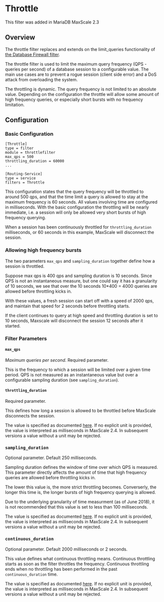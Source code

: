 # Throttle

This filter was added in MariaDB MaxScale 2.3

## Overview

The throttle filter replaces and extends on the limit_queries functionality of 
[the Database Firewall filter](./Database-Firewall-Filter.md).

The throttle filter is used to limit the maximum query frequency (QPS - queries 
per second) of a database session to a configurable value. The main use cases 
are to prevent a rogue session (client side error) and a DoS attack from 
overloading the system.

The throttling is dynamic. The query frequency is not limited to an absolute 
value. Depending on the configuration the throttle will allow some amount of 
high frequency queries, or especially short bursts with no frequency limitation.

## Configuration

### Basic Configuration
```
[Throttle]
type = filter
module = throttlefilter
max_qps = 500
throttling_duration = 60000
...

[Routing-Service]
type = service
filters = Throttle
```

This configuration states that the query frequency will be throttled to around 
500 qps, and that the time limit a query is allowed to stay at the maximum 
frequency is 60 seconds. All values involving time are configured in 
milliseconds. With the basic configuration the throttling will be nearly 
immediate, i.e. a session will only be allowed very short bursts of high 
frequency querying.

When a session has been continuously throttled for `throttling_duration` 
milliseconds, or 60 seconds in this example, MaxScale will disconnect the 
session.

### Allowing high frequency bursts

The two parameters `max_qps` and `sampling_duration` together define how a 
session is throttled.

Suppose max qps is 400 qps and sampling duration is 10 seconds. Since QPS is not 
an instantaneous measure, but one could say it has a granularity of 10 seconds, 
we see that over the 10 seconds 10*400 = 4000 queries are allowed before 
throttling kicks in.

With these values, a fresh session can start off with a speed of 2000 qps, and 
maintain that speed for 2 seconds before throttling starts.

If the client continues to query at high speed and throttling duration is set to 
10 seconds, Maxscale will disconnect the session 12 seconds after it started.

### Filter Parameters

#### `max_qps`

_Maximum queries per second_. Required parameter.

This is the frequency to which a session will be limited over a given time 
period. QPS is not measured as an instantaneous value but over a configurable 
sampling duration (see `sampling_duration`).

#### `throttling_duration`

Required parameter.

This defines how long a session is allowed to be throttled before MaxScale 
disconnects the session.

The value is specified as documented
[here](../Getting-Started/Configuration-Guide.md#durations).
If no explicit unit is provided, the value is interpreted as milliseconds
in MaxScale 2.4. In subsequent versions a value without a unit may be rejected.

### `sampling_duration`

Optional parameter. Default 250 milliseconds.

Sampling duration defines the window of time over which QPS is measured. This 
parameter directly affects the amount of time that high frequency queries are 
allowed before throttling kicks in.

The lower this value is, the more strict throttling becomes. Converserly, the 
longer this time is, the longer bursts of high frequency querying is allowed.

Due to the underlying granularity of time measurment (as of June 2018), it is 
not recommended that this value is set to less than 100 milliseconds.

The value is specified as documented
[here](../Getting-Started/Configuration-Guide.md#durations).
If no explicit unit is provided, the value is interpreted as milliseconds
in MaxScale 2.4. In subsequent versions a value without a unit may be rejected.

### `continuous_duration`

Optional parameter. Default 2000 milliseconds or 2 seconds.

This value defines what continuous throttling means. Continuous throttling 
starts as soon as the filter throttles the frequency. Continuous throttling ends 
when no throttling has been performed in the past `continuous_duration` time.

The value is specified as documented
[here](../Getting-Started/Configuration-Guide.md#durations).
If no explicit unit is provided, the value is interpreted as milliseconds
in MaxScale 2.4. In subsequent versions a value without a unit may be rejected.
